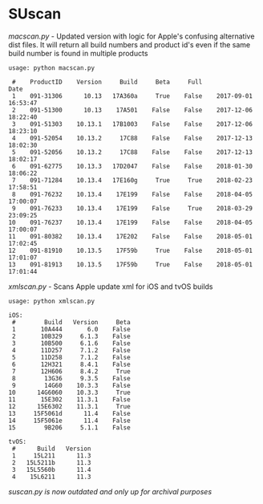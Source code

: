# SUscan

_macscan.py_ - Updated version with logic for Apple's confusing alternative dist files.
It will return all build numbers and product id's even if the same build number is found in multiple products
```
usage: python macscan.py
```
```
 #    ProductID    Version     Build     Beta     Full                   Date
 1    091-31306      10.13   17A360a     True    False    2017-09-01 16:53:47
 2    091-51300      10.13    17A501    False    False    2017-12-06 18:22:40
 3    091-51303    10.13.1   17B1003    False    False    2017-12-06 18:23:10
 4    091-52054    10.13.2     17C88    False    False    2017-12-13 18:02:30
 5    091-52056    10.13.2     17C88    False    False    2017-12-13 18:02:17
 6    091-62775    10.13.3   17D2047    False    False    2018-01-30 18:06:22
 7    091-71284    10.13.4   17E160g     True     True    2018-02-23 17:58:51
 8    091-76232    10.13.4    17E199    False    False    2018-04-05 17:00:07
 9    091-76233    10.13.4    17E199    False     True    2018-03-29 23:09:25
10    091-76237    10.13.4    17E199    False    False    2018-04-05 17:00:07
11    091-80382    10.13.4    17E202    False    False    2018-05-01 17:02:45
12    091-81910    10.13.5    17F59b     True    False    2018-05-01 17:01:07
13    091-81913    10.13.5    17F59b     True    False    2018-05-01 17:01:44
```

_xmlscan.py_ - Scans Apple update xml for iOS and tvOS builds
```
usage: python xmlscan.py
```
```
iOS:
 #        Build   Version     Beta
 1       10A444       6.0    False
 2       10B329     6.1.3    False
 3       10B500     6.1.6    False
 4       11D257     7.1.2    False
 5       11D258     7.1.2    False
 6       12H321     8.4.1    False
 7       12H606     8.4.2     True
 8        13G36     9.3.5    False
 9        14G60    10.3.3    False
10      14G6060    10.3.3     True
11       15E302    11.3.1    False
12      15E6302    11.3.1     True
13     15F5061d      11.4    False
14     15F5061e      11.4    False
15        9B206     5.1.1    False

tvOS:
 #      Build   Version
 1     15L211      11.3
 2   15L5211b      11.3
 3   15L5560b      11.4
 4    15L6211      11.3
 ```






_suscan.py is now outdated and only up for archival purposes_
